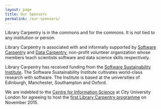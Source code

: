 ```yaml
---
layout: page
title: Our Sponsors
permalink: /our-sponsors/
---
```


Library Carpentry is in the commons and for the commons. It is not tied to any institution or person.

Library Carpentry is associated with and informally supported by [Software Carpentry](http://software-carpentry.org/) and [Data Carpentry](http://www.datacarpentry.org/), non-profit volunteer organization whose members teach scientists software and data science skills respectively.

Library Carpentry has received funding from the [Software Sustainability Institute](http://software.ac.uk/). The Software Sustainability Institute cultivates world-class research with software. The Institute is based at the universities of Edinburgh, Manchester, Southampton and Oxford.

We are indebted to the [Centre for Information Science](https://www.city.ac.uk/department-library-information-science/centre-for-information-science) at City University London for agreeing to host the [first Library Carpentry programme](https://cradledincaricature.com/2015/12/01/library-carpentry-in-words-and-numbers-all-code-no-woodwork/) on November 2015.
